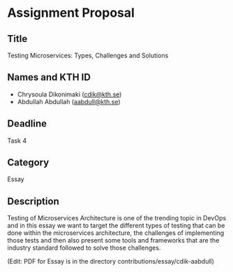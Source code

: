 # Assignment Proposal

## Title

Testing Microservices: Types, Challenges and Solutions

## Names and KTH ID
  - Chrysoula Dikonimaki (cdik@kth.se)
  - Abdullah Abdullah (aabdull@kth.se)

## Deadline

Task 4

## Category

Essay

## Description

Testing of Microservices Architecture is one of the trending topic in DevOps and in this essay we want
to target the different types of testing that can be done within the microservices architecture, the challenges 
of implementing those tests and then also present some tools and frameworks that are the industry standard followed to
solve those challenges.

(Edit: PDF for Essay is in the directory contributions/essay/cdik-aabdull)